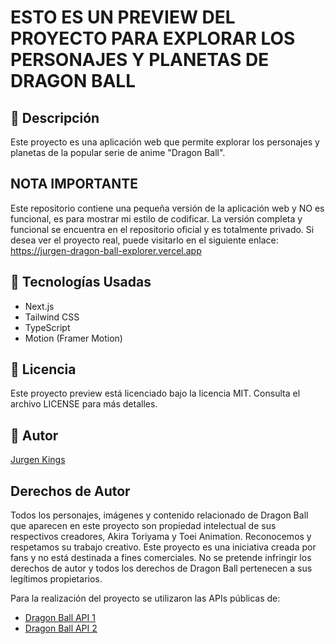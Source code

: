 # ESTO ES UN PREVIEW DEL PROYECTO PARA EXPLORAR LOS PERSONAJES Y PLANETAS DE DRAGON BALL

## 📌 Descripción

Este proyecto es una aplicación web que permite explorar los personajes y planetas de la popular serie de anime "Dragon Ball".

## NOTA IMPORTANTE

Este repositorio contiene una pequeña versión de la aplicación web y NO es funcional, es para mostrar mi estilo de codificar. 
La versión completa y funcional se encuentra en el repositorio oficial y es totalmente privado.
Si desea ver el proyecto real, puede visitarlo en el siguiente enlace: https://jurgen-dragon-ball-explorer.vercel.app

## 🚀 Tecnologías Usadas

- Next.js 
- Tailwind CSS
- TypeScript
- Motion (Framer Motion)

## 📝 Licencia

Este proyecto preview está licenciado bajo la licencia MIT. Consulta el archivo LICENSE para más detalles.

## 📝 Autor

[Jurgen Kings](https://jurgenkings.com)

## Derechos de Autor

Todos los personajes, imágenes y contenido relacionado de Dragon Ball que aparecen en este proyecto son propiedad intelectual de sus respectivos creadores, Akira Toriyama y Toei Animation. Reconocemos y respetamos su trabajo creativo. Este proyecto es una iniciativa creada por fans y no está destinada a fines comerciales. No se pretende infringir los derechos de autor y todos los derechos de Dragon Ball pertenecen a sus legítimos propietarios. 

Para la realización del proyecto se utilizaron las APIs públicas de: 

- [Dragon Ball API 1](https://web.dragonball-api.com/)  
- [Dragon Ball API 2](https://www.dragonballapi.com/)